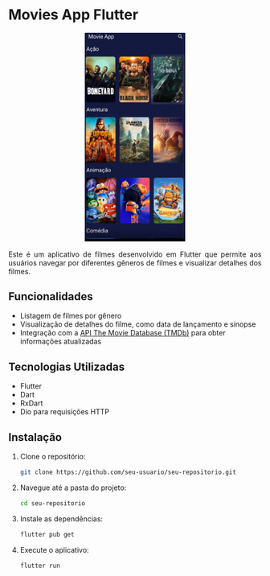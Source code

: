 # Movies App Flutter

<div align="center">
    <img src="screenshots/flutapp.png" alt="Tela de exibição de filmes por categoria" width="200"/>
</div>

<p align="justify">
    Este é um aplicativo de filmes desenvolvido em Flutter que permite aos usuários navegar por diferentes gêneros de filmes e visualizar detalhes dos filmes.
</p>

## Funcionalidades

- Listagem de filmes por gênero
- Visualização de detalhes do filme, como data de lançamento e sinopse
- Integração com a [API The Movie Database (TMDb)](https://www.themoviedb.org/documentation/api) para obter informações atualizadas

## Tecnologias Utilizadas

- Flutter
- Dart
- RxDart
- Dio para requisições HTTP

## Instalação

1. Clone o repositório:
   ```sh
   git clone https://github.com/seu-usuario/seu-repositorio.git
2. Navegue até a pasta do projeto:
    ```sh
   cd seu-repositorio
3. Instale as dependências:
    ```sh
   flutter pub get
4. Execute o aplicativo:
    ```sh
   flutter run